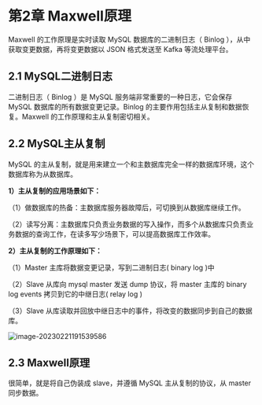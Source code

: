 # 第2章 Maxwell原理

Maxwell 的工作原理是实时读取 MySQL 数据库的二进制日志（ Binlog ），从中获取变更数据，再将变更数据以 JSON 格式发送至 Kafka 等流处理平台。

## 2.1 MySQL二进制日志

二进制日志（ Binlog ）是 MySQL 服务端非常重要的一种日志，它会保存 MySQL 数据库的所有数据变更记录。Binlog 的主要作用包括主从复制和数据恢复。Maxwell 的工作原理和主从复制密切相关。

## 2.2 MySQL主从复制

MySQL 的主从复制，就是用来建立一个和主数据库完全一样的数据库环境，这个数据库称为从数据库。

**1）主从复制的应用场景如下：**

（1）做数据库的热备：主数据库服务器故障后，可切换到从数据库继续工作。

（2）读写分离：主数据库只负责业务数据的写入操作，而多个从数据库只负责业务数据的查询工作，在读多写少场景下，可以提高数据库工作效率。

**2）主从复制的工作原理如下：**

（1）Master 主库将数据变更记录，写到二进制日志( binary log )中

（2）Slave 从库向 mysql master 发送 dump 协议，将 master 主库的 binary log events 拷贝到它的中继日志( relay log )

（3）Slave 从库读取并回放中继日志中的事件，将改变的数据同步到自己的数据库。

![image-20230221191539586](https://cos.gump.cloud/uPic/image-20230221191539586.png)

## 2.3 Maxwell原理

很简单，就是将自己伪装成 slave，并遵循 MySQL 主从复制的协议，从 master 同步数据。

